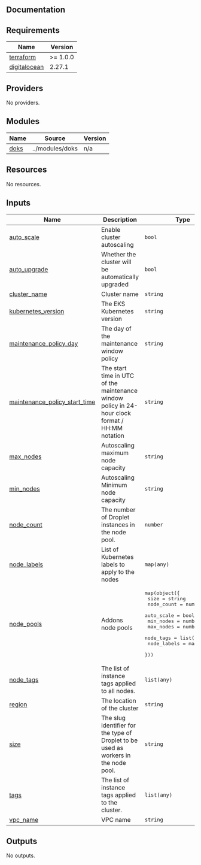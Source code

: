 ## Documentation

<!-- BEGINNING OF PRE-COMMIT-TERRAFORM DOCS HOOK -->

## Requirements

| Name                                                                              | Version  |
| --------------------------------------------------------------------------------- | -------- |
| <a name="requirement_terraform"></a> [terraform](#requirement_terraform)          | >= 1.0.0 |
| <a name="requirement_digitalocean"></a> [digitalocean](#requirement_digitalocean) | 2.27.1   |

## Providers

No providers.

## Modules

| Name                                            | Source          | Version |
| ----------------------------------------------- | --------------- | ------- |
| <a name="module_doks"></a> [doks](#module_doks) | ../modules/doks | n/a     |

## Resources

No resources.

## Inputs

| Name                                                                                                                        | Description                                                                                     | Type                                                                                                                                                                                                     | Default                                       | Required |
| --------------------------------------------------------------------------------------------------------------------------- | ----------------------------------------------------------------------------------------------- | -------------------------------------------------------------------------------------------------------------------------------------------------------------------------------------------------------- | --------------------------------------------- | :------: |
| <a name="input_auto_scale"></a> [auto\_scale](#input_auto_scale)                                                            | Enable cluster autoscaling                                                                      | `bool`                                                                                                                                                                                                   | n/a                                           |   yes    |
| <a name="input_auto_upgrade"></a> [auto\_upgrade](#input_auto_upgrade)                                                      | Whether the cluster will be automatically upgraded                                              | `bool`                                                                                                                                                                                                   | n/a                                           |   yes    |
| <a name="input_cluster_name"></a> [cluster\_name](#input_cluster_name)                                                      | Cluster name                                                                                    | `string`                                                                                                                                                                                                 | n/a                                           |   yes    |
| <a name="input_kubernetes_version"></a> [kubernetes\_version](#input_kubernetes_version)                                    | The EKS Kubernetes version                                                                      | `string`                                                                                                                                                                                                 | n/a                                           |   yes    |
| <a name="input_maintenance_policy_day"></a> [maintenance\_policy\_day](#input_maintenance_policy_day)                       | The day of the maintenance window policy                                                        | `string`                                                                                                                                                                                                 | n/a                                           |   yes    |
| <a name="input_maintenance_policy_start_time"></a> [maintenance\_policy\_start\_time](#input_maintenance_policy_start_time) | The start time in UTC of the maintenance window policy in 24-hour clock format / HH:MM notation | `string`                                                                                                                                                                                                 | n/a                                           |   yes    |
| <a name="input_max_nodes"></a> [max\_nodes](#input_max_nodes)                                                               | Autoscaling maximum node capacity                                                               | `string`                                                                                                                                                                                                 | `5`                                           |    no    |
| <a name="input_min_nodes"></a> [min\_nodes](#input_min_nodes)                                                               | Autoscaling Minimum node capacity                                                               | `string`                                                                                                                                                                                                 | `1`                                           |    no    |
| <a name="input_node_count"></a> [node\_count](#input_node_count)                                                            | The number of Droplet instances in the node pool.                                               | `number`                                                                                                                                                                                                 | n/a                                           |   yes    |
| <a name="input_node_labels"></a> [node\_labels](#input_node_labels)                                                         | List of Kubernetes labels to apply to the nodes                                                 | `map(any)`                                                                                                                                                                                               | <pre>{<br> "service": "kubernetes"<br>}</pre> |    no    |
| <a name="input_node_pools"></a> [node\_pools](#input_node_pools)                                                            | Addons node pools                                                                               | <pre>map(object({<br> size = string<br> node_count = number<br> auto_scale = bool<br> min_nodes = number<br> max_nodes = number<br> node_tags = list(string)<br> node_labels = map(string)<br> }))</pre> | `{}`                                          |    no    |
| <a name="input_node_tags"></a> [node\_tags](#input_node_tags)                                                               | The list of instance tags applied to all nodes.                                                 | `list(any)`                                                                                                                                                                                              | <pre>[<br> "kubernetes"<br>]</pre>            |    no    |
| <a name="input_region"></a> [region](#input_region)                                                                         | The location of the cluster                                                                     | `string`                                                                                                                                                                                                 | n/a                                           |   yes    |
| <a name="input_size"></a> [size](#input_size)                                                                               | The slug identifier for the type of Droplet to be used as workers in the node pool.             | `string`                                                                                                                                                                                                 | n/a                                           |   yes    |
| <a name="input_tags"></a> [tags](#input_tags)                                                                               | The list of instance tags applied to the cluster.                                               | `list(any)`                                                                                                                                                                                              | <pre>[<br> "kubernetes"<br>]</pre>            |    no    |
| <a name="input_vpc_name"></a> [vpc\_name](#input_vpc_name)                                                                  | VPC name                                                                                        | `string`                                                                                                                                                                                                 | n/a                                           |   yes    |

## Outputs

No outputs.

<!-- END OF PRE-COMMIT-TERRAFORM DOCS HOOK -->
